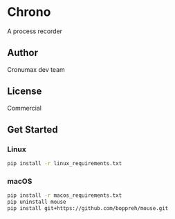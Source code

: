 # Chrono

A process recorder

## Author

Cronumax dev team

## License

Commercial

## Get Started
### Linux
```bash
pip install -r linux_requirements.txt
```
### macOS
```bash
pip install -r macos_requirements.txt
pip uninstall mouse
pip install git+https://github.com/boppreh/mouse.git
```
